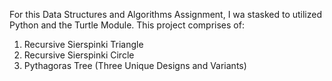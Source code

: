 For this Data Structures and Algorithms Assignment, I wa stasked to utilized Python and the Turtle Module.
This project comprises of:
1. Recursive Sierspinki Triangle
2. Recursive Sierspinki Circle
3. Pythagoras Tree (Three Unique Designs and Variants)

